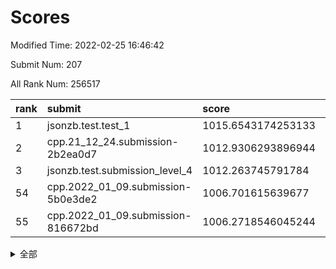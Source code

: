 # Scores

Modified Time: 2022-02-25 16:46:42

Submit Num: 207

All Rank Num: 256517

| rank |               submit               |       score        |       sigma        | pk_num |
| :--- | :--------------------------------- | :----------------- | :----------------- | :----- |
| 1    | jsonzb.test.test_1                 | 1015.6543174253133 | 0.9116210783183087 | 4956   |
| 2    | cpp.21_12_24.submission-2b2ea0d7   | 1012.9306293896944 | 0.818497436483854  | 4957   |
| 3    | jsonzb.test.submission_level_4     | 1012.263745791784  | 0.7940286005651673 | 4956   |
| 54   | cpp.2022_01_09.submission-5b0e3de2 | 1006.701615639677  | 0.7223182627666761 | 4958   |
| 55   | cpp.2022_01_09.submission-816672bd | 1006.2718546045244 | 0.7166838805737923 | 4958   |


<details>
<summary>全部</summary>

| rank |                 submit                 |       score        |       sigma        | pk_num |
| :--- | :------------------------------------- | :----------------- | :----------------- | :----- |
| 1    | jsonzb.test.test_1                     | 1015.6543174253133 | 0.9116210783183087 | 4956   |
| 2    | cpp.21_12_24.submission-2b2ea0d7       | 1012.9306293896944 | 0.818497436483854  | 4957   |
| 3    | jsonzb.test.submission_level_4         | 1012.263745791784  | 0.7940286005651673 | 4956   |
| 4    | gobigger.level_3.submission_level_3_24 | 1011.4707034967469 | 0.771871629389755  | 4960   |
| 5    | gobigger.level_3.submission_level_3_32 | 1011.3137679714159 | 0.781541819547872  | 4954   |
| 6    | gobigger.level_3.submission_level_3_8  | 1011.2065350514285 | 0.7586679225090293 | 4960   |
| 7    | gobigger.level_3.submission_level_3_38 | 1010.9852166570064 | 0.7655020155121331 | 4960   |
| 8    | gobigger.level_3.submission_level_3_10 | 1010.9174769107798 | 0.7567705118136326 | 4955   |
| 9    | gobigger.level_3.submission_level_3_9  | 1010.8131377493859 | 0.7518743194026594 | 4958   |
| 10   | gobigger.level_3.submission_level_3_27 | 1010.8078805576049 | 0.7400494429222388 | 4955   |
| 11   | gobigger.level_3.submission_level_3_39 | 1010.7450140094112 | 0.7873473928969681 | 4957   |
| 12   | gobigger.level_3.submission_level_3_13 | 1010.7304184711662 | 0.7531874787617598 | 4955   |
| 13   | gobigger.level_3.submission_level_3_35 | 1010.6834437940543 | 0.7569635028788592 | 4957   |
| 14   | gobigger.level_3.submission_level_3_20 | 1010.6117365204926 | 0.7619914916359345 | 4953   |
| 15   | gobigger.level_3.submission_level_3_31 | 1010.603796332492  | 0.7795799191757017 | 4952   |
| 16   | gobigger.level_3.submission_level_3_4  | 1010.592246814269  | 0.7506596503288249 | 4955   |
| 17   | gobigger.level_3.submission_level_3_0  | 1010.5825838565152 | 0.7585703895741759 | 4958   |
| 18   | gobigger.level_3.submission_level_3_5  | 1010.5304196324224 | 0.7545483459914151 | 4956   |
| 19   | gobigger.level_3.submission_level_3_33 | 1010.529321367157  | 0.7547950854427238 | 4960   |
| 20   | gobigger.level_3.submission_level_3_6  | 1010.5060764019736 | 0.7529953473508268 | 4952   |
| 21   | gobigger.level_3.submission_level_3_12 | 1010.4032510523332 | 0.7589267868033247 | 4958   |
| 22   | gobigger.level_3.submission_level_3_47 | 1010.3165203505422 | 0.7850058714307439 | 4956   |
| 23   | gobigger.level_3.submission_level_3_28 | 1010.3112557927501 | 0.7599173907851903 | 4960   |
| 24   | gobigger.level_3.submission_level_3_17 | 1010.3061004602438 | 0.7632931320388485 | 4960   |
| 25   | gobigger.level_3.submission_level_3_49 | 1010.2680464212389 | 0.7658716851669304 | 4958   |
| 26   | gobigger.level_3.submission_level_3_30 | 1010.1473157364226 | 0.7537668819128133 | 4958   |
| 27   | gobigger.level_3.submission_level_3_23 | 1010.1470200385173 | 0.7475147859000677 | 4957   |
| 28   | gobigger.level_3.submission_level_3_37 | 1010.1013754214373 | 0.7588871182511888 | 4954   |
| 29   | gobigger.level_3.submission_level_3_44 | 1010.089689356103  | 0.7556505886243525 | 4958   |
| 30   | gobigger.level_3.submission_level_3_25 | 1010.0442975856433 | 0.7613714139937063 | 4956   |
| 31   | gobigger.level_3.submission_level_3_41 | 1009.8740788336509 | 0.742115560239442  | 4957   |
| 32   | gobigger.level_3.submission_level_3_29 | 1009.7799348004553 | 0.7471892632646018 | 4955   |
| 33   | gobigger.level_3.submission_level_3_2  | 1009.6786831527482 | 0.7395631673113379 | 4952   |
| 34   | gobigger.level_3.submission_level_3_7  | 1009.6781018329942 | 0.7543686977010479 | 4960   |
| 35   | gobigger.level_3.submission_level_3_43 | 1009.6780684486087 | 0.7680415552290347 | 4955   |
| 36   | gobigger.level_3.submission_level_3_16 | 1009.6625512326199 | 0.757221541202745  | 4952   |
| 37   | gobigger.level_3.submission_level_3_45 | 1009.606925878639  | 0.760960283792822  | 4958   |
| 38   | gobigger.level_3.submission_level_3_22 | 1009.5739536089656 | 0.7491507812831649 | 4962   |
| 39   | gobigger.level_3.submission_level_3_14 | 1009.4100048870365 | 0.7674397840591808 | 4960   |
| 40   | gobigger.level_3.submission_level_3_21 | 1009.3568838056051 | 0.758297717949787  | 4959   |
| 41   | gobigger.level_3.submission_level_3_11 | 1009.3229991709403 | 0.7396262259157538 | 4961   |
| 42   | gobigger.level_3.submission_level_3_48 | 1009.2972821869643 | 0.754057933856495  | 4953   |
| 43   | gobigger.level_3.submission_level_3_26 | 1009.2629965070944 | 0.738940608146135  | 4959   |
| 44   | gobigger.level_3.submission_level_3_19 | 1009.2176392452135 | 0.7637719006839238 | 4953   |
| 45   | gobigger.level_3.submission_level_3_18 | 1009.2111309971846 | 0.753757206403984  | 4956   |
| 46   | gobigger.level_3.submission_level_3_3  | 1009.1612759567497 | 0.7717656183926838 | 4954   |
| 47   | gobigger.level_3.submission_level_3_15 | 1009.1118868237306 | 0.7411747042372779 | 4961   |
| 48   | gobigger.level_3.submission_level_3_1  | 1009.0562756246271 | 0.7396060746067451 | 4960   |
| 49   | gobigger.level_3.submission_level_3_40 | 1009.010118001717  | 0.7431645838669578 | 4966   |
| 50   | gobigger.level_3.submission_level_3_36 | 1008.8374555869791 | 0.7457631322739815 | 4960   |
| 51   | gobigger.level_3.submission_level_3_34 | 1008.8177040949563 | 0.7441013722301971 | 4954   |
| 52   | gobigger.level_3.submission_level_3_46 | 1008.3050220241857 | 0.738806356259101  | 4957   |
| 53   | gobigger.level_3.submission_level_3_42 | 1008.2432031950718 | 0.7393752528559688 | 4957   |
| 54   | cpp.2022_01_09.submission-5b0e3de2     | 1006.701615639677  | 0.7223182627666761 | 4958   |
| 55   | cpp.2022_01_09.submission-816672bd     | 1006.2718546045244 | 0.7166838805737923 | 4958   |
| 56   | gobigger.level_1.submission_level_1_1  | 1005.7243087801219 | 0.7368552822476141 | 4960   |
| 57   | gobigger.level_1.submission_level_1_24 | 1004.8522242789212 | 0.7241775347681664 | 4959   |
| 58   | gobigger.level_1.submission_level_1_47 | 1004.6402595900316 | 0.7170660276530482 | 4954   |
| 59   | gobigger.level_1.submission_level_1_37 | 1004.5462604757012 | 0.7282940821230935 | 4960   |
| 60   | gobigger.level_1.submission_level_1_4  | 1004.522711520623  | 0.7302820017476253 | 4955   |
| 61   | gobigger.level_1.submission_level_1_10 | 1004.339188869776  | 0.7253120986731235 | 4957   |
| 62   | gobigger.level_1.submission_level_1_5  | 1004.3168652359808 | 0.7263491866471286 | 4961   |
| 63   | gobigger.level_1.submission_level_1_27 | 1004.3040191696649 | 0.7091107187090859 | 4959   |
| 64   | gobigger.level_1.submission_level_1_23 | 1004.2884273488356 | 0.7274843691871005 | 4956   |
| 65   | gobigger.level_1.submission_level_1_17 | 1004.2382227517294 | 0.7339376698880086 | 4956   |
| 66   | gobigger.level_1.submission_level_1_45 | 1004.1691307364677 | 0.7291096596629968 | 4960   |
| 67   | gobigger.level_1.submission_level_1_14 | 1004.0455537964865 | 0.7215887985972378 | 4959   |
| 68   | gobigger.level_1.submission_level_1_46 | 1004.0377513864725 | 0.722636077860864  | 4955   |
| 69   | gobigger.level_1.submission_level_1_13 | 1003.9363568194448 | 0.7043758082547416 | 4956   |
| 70   | gobigger.level_1.submission_level_1_31 | 1003.8997869827595 | 0.7080482644134292 | 4956   |
| 71   | gobigger.level_1.submission_level_1_35 | 1003.7811067893323 | 0.7270026492886184 | 4959   |
| 72   | gobigger.level_1.submission_level_1_36 | 1003.7637055607688 | 0.7259632073752654 | 4957   |
| 73   | gobigger.level_1.submission_level_1_22 | 1003.7155004621936 | 0.7156207999774848 | 4960   |
| 74   | gobigger.level_1.submission_level_1_32 | 1003.4114826779811 | 0.7225414219879414 | 4959   |
| 75   | gobigger.level_1.submission_level_1_40 | 1003.4095051682691 | 0.7268377925056565 | 4958   |
| 76   | gobigger.level_1.submission_level_1_6  | 1003.3238290602551 | 0.7199784505593988 | 4961   |
| 77   | gobigger.level_1.submission_level_1_38 | 1003.3146627362097 | 0.720516313349081  | 4954   |
| 78   | gobigger.level_1.submission_level_1_49 | 1003.114850875485  | 0.7184136130661923 | 4957   |
| 79   | gobigger.level_1.submission_level_1_11 | 1003.081483940257  | 0.7345206163225578 | 4956   |
| 80   | gobigger.level_1.submission_level_1_16 | 1003.0783800971851 | 0.7144024354708791 | 4958   |
| 81   | gobigger.level_1.submission_level_1_2  | 1003.0683850055749 | 0.708149237476111  | 4960   |
| 82   | gobigger.level_1.submission_level_1_20 | 1003.0663906223853 | 0.7208653884885196 | 4957   |
| 83   | gobigger.level_1.submission_level_1_43 | 1003.0660519224232 | 0.7096402044577803 | 4959   |
| 84   | gobigger.level_1.submission_level_1_12 | 1003.0553989433384 | 0.7153527161260843 | 4959   |
| 85   | gobigger.level_1.submission_level_1_18 | 1003.0269598400467 | 0.7114877603934665 | 4959   |
| 86   | gobigger.level_1.submission_level_1_28 | 1002.9683625789859 | 0.7120410426072014 | 4955   |
| 87   | gobigger.level_1.submission_level_1_48 | 1002.9629916890209 | 0.7248266803646755 | 4953   |
| 88   | gobigger.level_1.submission_level_1_33 | 1002.8529183878924 | 0.709525718248122  | 4955   |
| 89   | gobigger.level_1.submission_level_1_0  | 1002.8049548195692 | 0.7050658711535133 | 4959   |
| 90   | gobigger.level_1.submission_level_1_44 | 1002.7662290326962 | 0.7152979833236217 | 4958   |
| 91   | gobigger.level_1.submission_level_1_19 | 1002.7174237948919 | 0.7181421859223089 | 4952   |
| 92   | gobigger.level_1.submission_level_1_7  | 1002.6467259455026 | 0.7121511932204708 | 4951   |
| 93   | gobigger.level_1.submission_level_1_8  | 1002.6142727259515 | 0.7166969338014065 | 4954   |
| 94   | gobigger.level_1.submission_level_1_25 | 1002.613953050347  | 0.7054701116059251 | 4960   |
| 95   | gobigger.level_1.submission_level_1_42 | 1002.5582433557036 | 0.7212948191183491 | 4957   |
| 96   | gobigger.level_1.submission_level_1_9  | 1002.5369860181256 | 0.7104236783402422 | 4956   |
| 97   | gobigger.level_1.submission_level_1_29 | 1002.4673285375158 | 0.716795163002915  | 4961   |
| 98   | gobigger.level_1.submission_level_1_26 | 1002.414978557613  | 0.707960954815664  | 4959   |
| 99   | gobigger.level_1.submission_level_1_39 | 1002.3045124392595 | 0.7280214261026529 | 4954   |
| 100  | gobigger.level_1.submission_level_1_30 | 1002.2320258927818 | 0.7179455296448825 | 4956   |
| 101  | gobigger.level_1.submission_level_1_34 | 1002.197917556642  | 0.7164473703571856 | 4956   |
| 102  | gobigger.level_1.submission_level_1_3  | 1002.1815388746617 | 0.7198708677506817 | 4954   |
| 103  | gobigger.level_1.submission_level_1_21 | 1002.1800890399792 | 0.7163627063287523 | 4954   |
| 104  | gobigger.level_1.submission_level_1_15 | 1002.1109747396183 | 0.7136777268778829 | 4957   |
| 105  | gobigger.level_1.submission_level_1_41 | 1001.8321390087555 | 0.7196074551329302 | 4947   |
| 106  | gobigger.random.submission_random_45   | 997.8361018993451  | 0.7069235140415936 | 4950   |
| 107  | gobigger.random.submission_random_10   | 997.2172179218087  | 0.7160532096596994 | 4960   |
| 108  | gobigger.random.submission_random_18   | 997.1236446401522  | 0.7031467609828048 | 4959   |
| 109  | gobigger.random.submission_random_14   | 997.0429202259554  | 0.7147924823099604 | 4958   |
| 110  | gobigger.random.submission_random_32   | 996.884339533196   | 0.7112530635136926 | 4958   |
| 111  | gobigger.random.submission_random_2    | 996.818607348194   | 0.7085976506539496 | 4958   |
| 112  | gobigger.random.submission_random_8    | 996.7999783516357  | 0.7063399354425424 | 4956   |
| 113  | gobigger.random.submission_random_3    | 996.7336552292688  | 0.7075434608530068 | 4953   |
| 114  | gobigger.random.submission_random_11   | 996.6116807243118  | 0.6979325926331366 | 4961   |
| 115  | gobigger.random.submission_random_28   | 996.479336911475   | 0.7113341901741709 | 4958   |
| 116  | gobigger.random.submission_random_15   | 996.4547627897122  | 0.7037630335513999 | 4959   |
| 117  | gobigger.random.submission_random_42   | 996.4409496041889  | 0.7049236710805953 | 4956   |
| 118  | gobigger.random.submission_random_19   | 996.4055420831123  | 0.7172178177127195 | 4953   |
| 119  | gobigger.random.submission_random_25   | 996.2542663283901  | 0.7171090375773571 | 4955   |
| 120  | gobigger.random.submission_random_16   | 996.104064170516   | 0.7080954376163697 | 4955   |
| 121  | gobigger.random.submission_random_12   | 996.1009234982531  | 0.705262491255415  | 4956   |
| 122  | gobigger.random.submission_random_20   | 996.0179398807248  | 0.7075678557269512 | 4957   |
| 123  | gobigger.random.submission_random_21   | 995.9817662511476  | 0.7090883499255717 | 4961   |
| 124  | gobigger.random.submission_random_43   | 995.9794934963988  | 0.7187762357576931 | 4959   |
| 125  | gobigger.random.submission_random_49   | 995.9760249499963  | 0.7174131079270545 | 4958   |
| 126  | gobigger.random.submission_random_29   | 995.975995121314   | 0.709840163847484  | 4958   |
| 127  | gobigger.random.submission_random_48   | 995.9734285707764  | 0.7212436290650315 | 4962   |
| 128  | gobigger.random.submission_random_44   | 995.9603669425289  | 0.7076064187358628 | 4952   |
| 129  | gobigger.random.submission_random_41   | 995.9476929746613  | 0.7156212380021435 | 4956   |
| 130  | gobigger.random.submission_random_7    | 995.9449703899182  | 0.72568854872981   | 4956   |
| 131  | gobigger.random.submission_random_9    | 995.9188380673027  | 0.7182019860045423 | 4956   |
| 132  | gobigger.random.submission_random_33   | 995.9020856148711  | 0.7102223201146827 | 4957   |
| 133  | gobigger.random.submission_random_39   | 995.8843616929713  | 0.7248999330321982 | 4956   |
| 134  | gobigger.random.submission_random_26   | 995.8793695633644  | 0.7152754241451319 | 4958   |
| 135  | gobigger.random.submission_random_23   | 995.864326226233   | 0.7036791770637253 | 4955   |
| 136  | gobigger.random.submission_random_46   | 995.7969463143795  | 0.7128528975265443 | 4956   |
| 137  | gobigger.random.submission_random_4    | 995.7950714034374  | 0.7021726219284611 | 4956   |
| 138  | gobigger.random.submission_random_31   | 995.7774635205732  | 0.7209752026073927 | 4951   |
| 139  | gobigger.random.submission_random_36   | 995.709914593185   | 0.7220643285556297 | 4954   |
| 140  | gobigger.random.submission_random_13   | 995.659044879801   | 0.7041383947716089 | 4955   |
| 141  | gobigger.random.submission_random_37   | 995.6332623305228  | 0.7055424278367142 | 4954   |
| 142  | gobigger.random.submission_random_27   | 995.609561267423   | 0.7138055406935835 | 4959   |
| 143  | gobigger.random.submission_random_47   | 995.6090633271803  | 0.7132499651255376 | 4959   |
| 144  | gobigger.random.submission_random_38   | 995.5997011483771  | 0.725250646759609  | 4957   |
| 145  | gobigger.random.submission_random_1    | 995.4313193448954  | 0.7195720485545699 | 4957   |
| 146  | gobigger.random.submission_random_6    | 995.3536085997307  | 0.7032020967149406 | 4957   |
| 147  | gobigger.random.submission_random_30   | 995.265908214268   | 0.688874262552588  | 4952   |
| 148  | gobigger.random.submission_random_34   | 995.1670449080921  | 0.7324659749078605 | 4956   |
| 149  | gobigger.random.submission_random_17   | 995.1558988951023  | 0.7139945311976196 | 4955   |
| 150  | gobigger.random.submission_random_35   | 995.1153152686442  | 0.7180508352915876 | 4953   |
| 151  | gobigger.random.submission_random_0    | 995.0828439721037  | 0.7091810086894673 | 4955   |
| 152  | gobigger.random.submission_random_5    | 994.8969099750532  | 0.7220642838341893 | 4953   |
| 153  | gobigger.random.submission_random_22   | 994.8280523790671  | 0.7099884889006951 | 4958   |
| 154  | gobigger.level_2.submission_level_2_2  | 994.8140117840163  | 0.722805867328323  | 4955   |
| 155  | gobigger.random.submission_random_40   | 994.5133244823817  | 0.7197282511884988 | 4960   |
| 156  | gobigger.level_2.submission_level_2_28 | 994.251140523148   | 0.7255546872813912 | 4955   |
| 157  | gobigger.random.submission_random_24   | 994.1994648706454  | 0.7230975849578107 | 4959   |
| 158  | gobigger.level_2.submission_level_2_22 | 994.0676428363815  | 0.7230986114948799 | 4960   |
| 159  | gobigger.level_2.submission_level_2_36 | 993.6600102799449  | 0.7258465868085742 | 4960   |
| 160  | gobigger.level_2.submission_level_2_23 | 993.6033906343838  | 0.729120875216795  | 4959   |
| 161  | gobigger.level_2.submission_level_2_46 | 993.5241750728795  | 0.7549324333471188 | 4954   |
| 162  | gobigger.level_2.submission_level_2_29 | 993.471403696164   | 0.7332635251029671 | 4958   |
| 163  | gobigger.level_2.submission_level_2_49 | 993.3601360132959  | 0.7259563586397441 | 4960   |
| 164  | gobigger.level_2.submission_level_2_32 | 993.2667386422237  | 0.7342023210437728 | 4956   |
| 165  | gobigger.level_2.submission_level_2_1  | 993.0761786381933  | 0.7434259502240139 | 4954   |
| 166  | gobigger.level_2.submission_level_2_11 | 992.9019005802005  | 0.7322012849204326 | 4952   |
| 167  | gobigger.level_2.submission_level_2_44 | 992.8912091134491  | 0.7289127711911297 | 4960   |
| 168  | gobigger.level_2.submission_level_2_9  | 992.8903138147125  | 0.7512199774609597 | 4961   |
| 169  | gobigger.level_2.submission_level_2_37 | 992.8830911584515  | 0.7309287711860403 | 4962   |
| 170  | gobigger.level_2.submission_level_2_48 | 992.8257498430802  | 0.7442577757457697 | 4955   |
| 171  | gobigger.level_2.submission_level_2_4  | 992.7795995575192  | 0.7530831360923408 | 4955   |
| 172  | gobigger.level_2.submission_level_2_8  | 992.3723894530593  | 0.7464597124399079 | 4955   |
| 173  | gobigger.level_2.submission_level_2_40 | 992.3313587602842  | 0.7474164983292905 | 4955   |
| 174  | gobigger.level_2.submission_level_2_12 | 992.2395979693421  | 0.7380354338270666 | 4960   |
| 175  | gobigger.level_2.submission_level_2_42 | 992.2326017035658  | 0.7545559920657969 | 4957   |
| 176  | gobigger.level_2.submission_level_2_33 | 992.1556815529974  | 0.737195548490454  | 4959   |
| 177  | gobigger.level_2.submission_level_2_25 | 992.0538807784882  | 0.7450672079844759 | 4959   |
| 178  | gobigger.level_2.submission_level_2_21 | 991.9987856340387  | 0.7598971591594088 | 4956   |
| 179  | gobigger.level_2.submission_level_2_10 | 991.9741108791492  | 0.7515419051870408 | 4955   |
| 180  | gobigger.level_2.submission_level_2_14 | 991.9641306828026  | 0.7617307434219012 | 4959   |
| 181  | gobigger.level_2.submission_level_2_7  | 991.9618189471563  | 0.746004265141259  | 4962   |
| 182  | gobigger.level_2.submission_level_2_26 | 991.9048970989509  | 0.7554446450962807 | 4958   |
| 183  | gobigger.level_2.submission_level_2_5  | 991.8728676110547  | 0.74742288289209   | 4959   |
| 184  | gobigger.level_2.submission_level_2_34 | 991.8480559672311  | 0.7507043635020743 | 4953   |
| 185  | gobigger.level_2.submission_level_2_13 | 991.6634422605314  | 0.7621499104679565 | 4958   |
| 186  | gobigger.level_2.submission_level_2_20 | 991.6399064677355  | 0.7366751413752747 | 4959   |
| 187  | gobigger.level_2.submission_level_2_39 | 991.5726292513906  | 0.7517961694827723 | 4959   |
| 188  | gobigger.level_2.submission_level_2_0  | 991.5684279837074  | 0.7512778841062684 | 4952   |
| 189  | gobigger.level_2.submission_level_2_27 | 991.479450682392   | 0.7551433463556524 | 4956   |
| 190  | gobigger.level_2.submission_level_2_16 | 991.284109918941   | 0.7269292027960897 | 4955   |
| 191  | gobigger.level_2.submission_level_2_35 | 991.2388397178709  | 0.7585606958890071 | 4955   |
| 192  | gobigger.level_2.submission_level_2_6  | 990.8529029541547  | 0.7615026780658175 | 4953   |
| 193  | gobigger.level_2.submission_level_2_24 | 990.8435346652934  | 0.7579099034676605 | 4963   |
| 194  | gobigger.level_2.submission_level_2_30 | 990.7884204541929  | 0.7465930576308427 | 4959   |
| 195  | gobigger.level_2.submission_level_2_41 | 990.758490989394   | 0.7686186168102755 | 4955   |
| 196  | gobigger.level_2.submission_level_2_17 | 990.7414594921052  | 0.7728181046840132 | 4954   |
| 197  | gobigger.level_2.submission_level_2_3  | 990.7023799648983  | 0.7655343264709435 | 4957   |
| 198  | gobigger.level_2.submission_level_2_45 | 990.6936503677764  | 0.7658079941783207 | 4954   |
| 199  | gobigger.level_2.submission_level_2_18 | 990.6730975964783  | 0.7488363061427875 | 4955   |
| 200  | gobigger.level_2.submission_level_2_38 | 990.6458261827122  | 0.7626216912755737 | 4955   |
| 201  | gobigger.level_2.submission_level_2_19 | 990.4567218202387  | 0.7772642295077913 | 4954   |
| 202  | gobigger.level_2.submission_level_2_15 | 990.296838051547   | 0.7562948867749316 | 4957   |
| 203  | gobigger.level_2.submission_level_2_31 | 990.2912866281387  | 0.7458907435014096 | 4961   |
| 204  | gobigger.level_2.submission_level_2_43 | 990.2662221944678  | 0.754626340450917  | 4962   |
| 205  | gobigger.level_2.submission_level_2_47 | 989.81662149561    | 0.7743394191249207 | 4958   |
| 206  | gobigger.none.submission_none_0        | 977.324478118051   | 1.4060139156085512 | 4958   |
| 207  | gobigger.none.submission_none_1        | 975.6930508503488  | 1.4515316874893807 | 4955   |

</details>